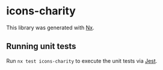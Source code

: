 # icons-charity

This library was generated with [Nx](https://nx.dev).

## Running unit tests

Run `nx test icons-charity` to execute the unit tests via [Jest](https://jestjs.io).
